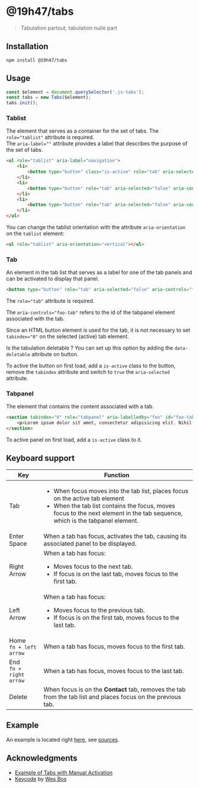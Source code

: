 # @19h47/tabs

> Tabulation partout, tabulation nulle part

## Installation

```
npm install @19h47/tabs
```

## Usage

```js
const $element = document.querySelector('.js-tabs');
const tabs = new Tabs($element);
tabs.init();

```

### Tablist

The element that serves as a container for the set of tabs. The `role="tablist"` attribute is required.  
The `aria-label=""` attribute provides a label that describes the purpose of the set of tabs.

```html
<ul role="tablist" aria-label="navigation">
	<li>
		<button type="button" class="is-active" role="tab" aria-selected="true" aria-controls="home-tab" id="home">Home</button>
	</li>
	<li>
		<button type="button" role="tab" aria-selected="false" aria-controls="project-tab" id="project" tabindex="-1">Project</button>
	</li>
	<li>
		<button type="button" role="tab" aria-selected="false" aria-controls="contact-tab" id="contact" tabindex="-1" data-deletable="">Contact</button>
	</li>
</ul>
```

You can change the tablist orientation with the attribute `aria-orientation` on the `tablist` element:

```html
<ul role="tablist" aria-orientation="vertical"></ul>
```

### Tab

An element in the tab list that serves as a label for one of the tab panels and can be activated to display that panel.

```html
<button type="button" role="tab" aria-selected="false" aria-controls="foo-tab" id="foo" tabindex="-1">Project</button>
```

The `role="tab"` attribute is required.

The `aria-controls="foo-tab"` refers to the id of the tabpanel element associated with the tab.

Since an HTML button element is used for the tab, it is not necessary to set `tabindex="0"` on the selected (active) tab element.

Is the tabulation deletable ? You can set up this option by adding the `data-deletable` attribute on button.

To active the button on first load, add a `is-active` class to the button, remove the `tabindex` attribute and switch to `true` the `aria-selected` attribute.

### Tabpanel

The element that contains the content associated with a tab.

```html
<section tabindex="0" role="tabpanel" aria-labelledby="foo" id="foo-tab">
	<p>Lorem ipsum dolor sit amet, consectetur adipisicing elit. Nihil hic, vero. Fugiat voluptas ex consequatur hic nemo officia iure placeat non, pariatur, dolore natus nobis, tempore dolores dicta nisi inventore.</p>
</section>
```

To active panel on first load, add a `ìs-active` class to it.

## Keyboard support

Key | Function
--- | --------
Tab	| <ul><li>When focus moves into the tab list, places focus on the active tab element</li><li>When the tab list contains the focus, moves focus to the next element in the tab sequence, which is the tabpanel element.</li></ul>
Enter<br>Space | When a tab has focus, activates the tab, causing its associated panel to be displayed.
Right Arrow | When a tab has focus:<ul><li>Moves focus to the next tab.</li><li>If focus is on the last tab, moves focus to the first tab.</li></ul>
Left Arrow | When a tab has focus:<ul><li>Moves focus to the previous tab.</li><li>If focus is on the first tab, moves focus to the last tab.</li></ul>
Home<br>`fn + left arrow` | When a tab has focus, moves focus to the first tab.
End<br>`fn + right arrow` | When a tab has focus, moves focus to the last tab.
Delete | When focus is on the **Contact** tab, removes the tab from the tab list and places focus on the previous tab.

## Example

An example is located right [here](https://19h47.github.io/19h47-tabs/), see [sources](/docs/index.html).

## Acknowledgments

- [Example of Tabs with Manual Activation](https://www.w3.org/TR/wai-aria-practices/examples/tabs/tabs-2/js/tabs.js)
- [Keycode](https://keycode.info/) by [Wes Bos](https://wesbos.com/)
